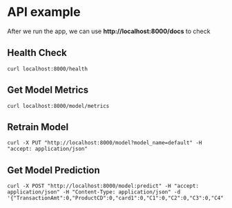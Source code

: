 # API example
After we run the app, we can use **http://localhost:8000/docs** to check 

## Health Check
```
curl localhost:8000/health
```

## Get Model Metrics
```
curl localhost:8000/model/metrics
```

## Retrain Model
```
curl -X PUT "http://localhost:8000/model?model_name=default" -H "accept: application/json"
```

## Get Model Prediction
```
curl -X POST "http://localhost:8000/model:predict" -H "accept: application/json" -H "Content-Type: application/json" -d '{"TransactionAmt":0,"ProductCD":0,"card1":0,"C1":0,"C2":0,"C3":0,"C4":0,"C5":0,"C6":0,"C7":0,"C8":0,"C9":0,"C10":0,"C11":0,"C12":0,"C13":0,"C14":0}'
```